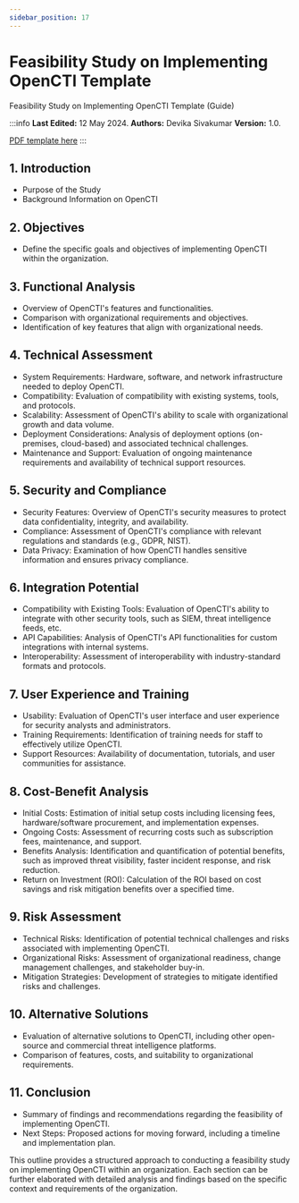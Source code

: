 ```yaml
---
sidebar_position: 17
---
```


# Feasibility Study on Implementing OpenCTI Template

Feasibility Study on Implementing OpenCTI Template (Guide)

:::info
 **Last Edited:** 12 May 2024. **Authors:** Devika Sivakumar  **Version:** 1.0.

[PDF template here](docs\Feasibility-Study-on-OpenCTI-Template.pdf)
:::

## 1. Introduction

 - Purpose of the Study
 - Background Information on OpenCTI

## 2. Objectives

 - Define the specific goals and objectives of implementing OpenCTI within the organization.

## 3. Functional Analysis

 - Overview of OpenCTI's features and functionalities.
 - Comparison with organizational requirements and objectives.
 - Identification of key features that align with organizational needs.

## 4. Technical Assessment

 - System Requirements: Hardware, software, and network infrastructure needed to deploy OpenCTI.
 - Compatibility: Evaluation of compatibility with existing systems, tools, and protocols.
 - Scalability: Assessment of OpenCTI's ability to scale with organizational growth and data volume.
 - Deployment Considerations: Analysis of deployment options (on-premises, cloud-based) and associated technical challenges.
 - Maintenance and Support: Evaluation of ongoing maintenance requirements and availability of technical support resources.


## 5. Security and Compliance

 - Security Features: Overview of OpenCTI's security measures to protect data confidentiality, integrity, and availability.
 - Compliance: Assessment of OpenCTI's compliance with relevant regulations and standards (e.g., GDPR, NIST).
 - Data Privacy: Examination of how OpenCTI handles sensitive information and ensures privacy compliance.


## 6. Integration Potential

 - Compatibility with Existing Tools: Evaluation of OpenCTI's ability to integrate with other security tools, such as SIEM, threat intelligence feeds, etc.
 - API Capabilities: Analysis of OpenCTI's API functionalities for custom integrations with internal systems.
 - Interoperability: Assessment of interoperability with industry-standard formats and protocols.


## 7. User Experience and Training

 - Usability: Evaluation of OpenCTI's user interface and user experience for security analysts and administrators.
 - Training Requirements: Identification of training needs for staff to effectively utilize OpenCTI.
 - Support Resources: Availability of documentation, tutorials, and user communities for assistance.


## 8. Cost-Benefit Analysis

 - Initial Costs: Estimation of initial setup costs including licensing fees, hardware/software procurement, and implementation expenses.
 - Ongoing Costs: Assessment of recurring costs such as subscription fees, maintenance, and support.
 -  Benefits Analysis: Identification and quantification of potential benefits, such as improved threat visibility, faster incident response, and risk reduction.
 - Return on Investment (ROI): Calculation of the ROI based on cost savings and risk mitigation benefits over a specified time.


## 9. Risk Assessment

 - Technical Risks: Identification of potential technical challenges and risks associated with implementing OpenCTI.
 - Organizational Risks: Assessment of organizational readiness, change management challenges, and stakeholder buy-in.
 - Mitigation Strategies: Development of strategies to mitigate identified risks and challenges.


## 10. Alternative Solutions

 - Evaluation of alternative solutions to OpenCTI, including other open-source and commercial threat intelligence platforms.
 - Comparison of features, costs, and suitability to organizational requirements.

## 11. Conclusion

 - Summary of findings and recommendations regarding the feasibility of implementing OpenCTI.
 - Next Steps: Proposed actions for moving forward, including a timeline and implementation plan.

 
This outline provides a structured approach to conducting a feasibility study on implementing OpenCTI within an organization. Each section can be further elaborated with detailed analysis and findings based on the specific context and requirements of the organization.


